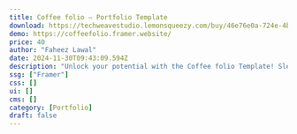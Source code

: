 ```yaml
---
title: Coffee folio — Portfolio Template
download: https://techweavestudio.lemonsqueezy.com/buy/46e76e0a-724e-4b05-b537-ef99c027c2c0
demo: https://coffeefolio.framer.website/
price: 40
author: "Faheez Lawal"
date: 2024-11-30T09:43:09.594Z
description: "Unlock your potential with the Coffee folio Template! Sleek, modern, and fully responsive, it's crafted to showcase your creative work and impress clients effortlessly."
ssg: ["Framer"]
css: []
ui: []
cms: []
category: [Portfolio]
draft: false
---
```

